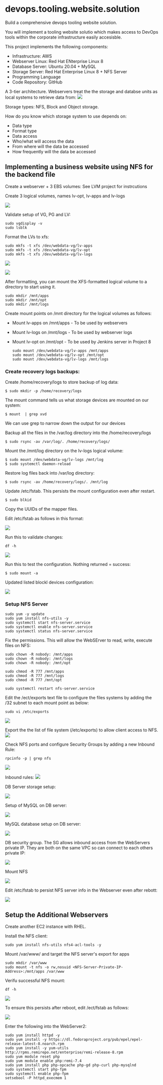 # devops.tooling.website.solution
Build a comprehensive devops tooling website solution.

You will implement a tooling website solutio which makes access to DevOps tools within the corporate infrastructure easily accesisble. 

This project implements the following components:

  - Infrastructure: AWS
  - Webserver Linux: Red Hat ENterprise Linux 8
  - Database Server: Ubuntu 20.04 + MySQL
  - Storage Server: Red Hat Enterprise Linux 8 + NFS Server
  - Programming Language
  - Code Repository: GitHub

A 3-tier architecture.
Webservers treat the the storage and databse units as local systems to retrieve data from:
![](https://github.com/naqeebghazi/devops.tooling.website.solution/blob/main/images/1.three-tierArchitecture.png?raw=true)

Storage types:
NFS, Block and Object storage.

How do you know which storage system to use depends on:
  - Data type
  - Format type
  - Data access
  - Who/what will access the data
  - From where will the data be accessed
  - How frequently will the data be accessed

## Implementing a business website using NFS for the backend file

Create a webserver + 3 EBS volumes: See LVM project for instrcutions

Create 3 logical volumes, names lv-opt, lv-apps and lv-logs

![](https://github.com/naqeebghazi/devops.tooling.website.solution/blob/main/images/lvcreate123.png?raw=true)

Validate setup of VG, PG and LV:

    sudo vgdisplay -v
    sudo lsblk

Format the LVs to xfs:

    sudo mkfs -t xfs /dev/webdata-vg/lv-apps
    sudo mkfs -t xfs /dev/webdata-vg/lv-opt
    sudo mkfs -t xfs /dev/webdata-vg/lv-logs

![](https://github.com/naqeebghazi/devops.tooling.website.solution/blob/main/images/sudomkfs.xfs.png?raw=true)

![](https://github.com/naqeebghazi/devops.tooling.website.solution/blob/main/images/formatXFSsuccess.png?raw=true)

After formatting, you can mount the XFS-formatted logical volume to a directory to start using it. 

    sudo mkdir /mnt/apps
    sudo mkdir /mnt/opt
    sudo mkdir /mnt/logs

Create mount points on /mnt directory for the logical volumes as follows: 
- Mount lv-apps on /mnt/apps - To be used by webservers 
- Mount Iv-logs on /mnt/logs - To be used by webserver logs
- Mount Iv-opt on /mnt/opt - To be used by Jenkins server in Project 8

      sudo mount /dev/webdata-vg/lv-apps /mnt/apps
      sudo mount /dev/webdata-vg/lv-opt /mnt/opt
      sudo mount /dev/webdata-vg/lv-logs /mnt/logs

### Create recovery logs backups:

Create /home/recovery/logs to store backup of log data:

    $ sudo mkdir -p /home/recovery/logs

The mount command tells us what storage devices are mounted on our system:

    $ mount  | grep xvd

We can use grep to narrow down the output for our devices

Backup all the files in the /var/log directory into the /home/recovery/logs

    $ sudo rsync -av /var/log/. /home/recovery/logs/

Mount the /mnt/log directory on the lv-logs logical volume:

    $ sudo mount /dev/webdata-vg/lv-logs /mnt/log
    $ sudo systemctl daemon-reload

Restore log files back into /var/log directory:

    $ sudo rsync -av /home/recovery/logs/. /mnt/log

Update /etc/fstab. This persists the mount configuration even after restart.

    $ sudo blkid 

Copy the UUIDs of the mapper files.

Edit /etc/fstab as follows in this format:

![](https://github.com/naqeebghazi/devops.tooling.website.solution/blob/main/images/fstab.png?raw=true)

Run this to validate changes:

    df -h 

![](https://github.com/naqeebghazi/devops.tooling.website.solution/blob/main/images/df-h_AFTERmounting_all_3.png?raw=true)

Run this to test the configuration. Nothing returned = success:

    $ sudo mount -a

Updated listed blockl devices configuration:

![](https://github.com/naqeebghazi/devops.tooling.website.solution/blob/main/images/lsblk2.png?raw=true)

### Setup NFS Server

    sudo yum -y update
    sudo yum install nfs-utils -y
    sudo systemctl start nfs-server.service
    sudo systemctl enable nfs-server.service
    sudo systemctl status nfs-server.service


Fix the permissions. This will allow the WebSErver to read, write, execute files on NFS:

    sudo chown -R nobody: /mnt/apps
    sudo chown -R nobody: /mnt/logs
    sudo chown -R nobody: /mnt/opt
    
    sudo chmod -R 777 /mnt/apps
    sudo chmod -R 777 /mnt/logs
    sudo chmod -R 777 /mnt/opt
    
    sudo systemctl restart nfs-server.service

Edit the /ect/exports text file to configure the files systems by adding the /32 subnet to each mount point as below:

    sudo vi /etc/exports

![](https://github.com/naqeebghazi/devops.tooling.website.solution/blob/main/images/etc.Exports.png?raw=true)

Export the the list of file system (/etc/exports) to allow client access to NFS.  
![](https://github.com/naqeebghazi/devops.tooling.website.solution/blob/main/images/exportfs*.png?raw=true)

Check NFS ports and configure Security Groups by adding a new Inbound Rule:

    rpcinfo -p | grep nfs

![](https://github.com/naqeebghazi/devops.tooling.website.solution/blob/main/images/rpcinfo-p.png?raw=true)

Inbound rules:
![](https://github.com/naqeebghazi/devops.tooling.website.solution/blob/main/images/inboundRules.png?raw=true)



DB Server storage setup:

![](https://github.com/naqeebghazi/devops.tooling.website.solution/blob/main/images/DBserverBlockSetup.png?raw=true)

Setup of MySQL on DB server:

![](https://github.com/naqeebghazi/devops.tooling.website.solution/blob/main/images/MySQLstatus.png?raw=true)

MySQL database setup on DB server:

![](https://github.com/naqeebghazi/devops.tooling.website.solution/blob/main/images/mysqlToolingSetup.png?raw=true)


DB security group. The SG allows inbound access from the WebServers private IP. They are both on the same VPC so can connect to each others private IP:

![](https://github.com/naqeebghazi/devops.tooling.website.solution/blob/main/images/DBsecuritygroup.png?raw=true)

Mount NFS

![](https://github.com/naqeebghazi/devops.tooling.website.solution/blob/main/images/mountNFS_ws2.png?raw=true)

Edit /etc/fstab to persist NFS server info in the Webserver even after rebott:

![](https://github.com/naqeebghazi/devops.tooling.website.solution/blob/main/images/WS_persistNFSIP_fstab.png?raw=true)

## Setup the Additional Webservers

Create another EC2 instance with RHEL.

Install the NFS client:

    sudo yum install nfs-utils nfs4-acl-tools -y

Mount /var/www/ and target the NFS server's export for apps

    sudo mkdir /var/www
    sudo mount -t nfs -o rw,nosuid <NFS-Server-Private-IP-Address>:/mnt/apps /var/www

Verifu successful NFS mount:

    df -h

![](https://github.com/naqeebghazi/devops.tooling.website.solution/blob/main/images/Screenshot%202023-12-05%20at%2010.43.53.png?raw=true)

To ensure this persists after reboot, edit /ect/fstab as follows:

![](https://github.com/naqeebghazi/devops.tooling.website.solution/blob/main/images/fstabWebserver2.png?raw=true)




Enter the following into the WebServer2:

    sudo yum install httpd -y
    sudo yum install -y https://dl.fedoraproject.org/pub/epel/epel-release-latest-8.noarch.rpm
    sudo yum install -y yum-utils http://rpms.remirepo.net/enterprise/remi-release-8.rpm
    sudo yum module reset php
    sudo yum module enable php:remi-7.4
    sudo yum install php php-opcache php-gd php-curl php-mysqlnd
    sudo systemctl start php-fpm
    sudo systemctl enable php-fpm
    setsebool -P httpd_execmem 1


